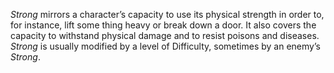 *Strong* mirrors a character’s capacity to use its physical strength in order to, for instance, lift some thing heavy or break down a door. It also covers the capacity to withstand physical damage and to resist poisons and diseases. *Strong* is usually modified by a level of Difficulty, sometimes by an enemy’s *Strong*.
